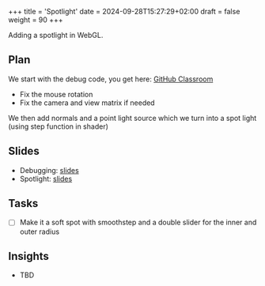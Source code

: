 +++
title = 'Spotlight'
date = 2024-09-28T15:27:29+02:00
draft = false
weight = 90
+++

Adding a spotlight in WebGL.

## Plan

We start with the debug code, you get here: [GitHub Classroom](https://classroom.github.com/a/GUy5N4Qb)

- Fix the mouse rotation
- Fix the camera and view matrix if needed

We then add normals and a point light source which we turn into a spot light (using step function in shader)

## Slides

- Debugging: [slides](files/CODE3-Debugging.pdf)
- Spotlight: [slides](files/CODE3-Spotlight.pdf)

## Tasks
  
- [ ] Make it a soft spot with smoothstep and a double slider for the inner and outer radius
 
## Insights

- TBD
